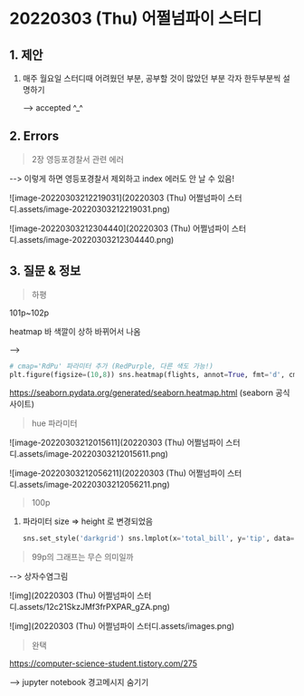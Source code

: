 # 20220303 (Thu) 어쩔넘파이 스터디



## 1. 제안 

1. 매주 월요일 스터디때 어려웠던 부분, 공부할 것이 많았던 부분 각자 한두부분씩 설명하기

   --> accepted ^_^



## 2. Errors

> 2장 영등포경찰서 관련 에러

--> 이렇게 하면 영등포경찰서 제외하고 index 에러도 안 날 수 있음!

![image-20220303212219031](20220303 (Thu) 어쩔넘파이 스터디.assets/image-20220303212219031.png)

![image-20220303212304440](20220303 (Thu) 어쩔넘파이 스터디.assets/image-20220303212304440.png)



## 3. 질문 & 정보

> 하평

101p~102p

heatmap 바 색깔이 상하 바뀌어서 나옴

-->

```python
# cmap='RdPu' 파라미터 추가 (RedPurple, 다른 색도 가능!)
plt.figure(figsize=(10,8)) sns.heatmap(flights, annot=True, fmt='d', cmap='RdPu') plt.show()
```

https://seaborn.pydata.org/generated/seaborn.heatmap.html (seaborn 공식 사이트)



>hue 파라미터



![image-20220303212015611](20220303 (Thu) 어쩔넘파이 스터디.assets/image-20220303212015611.png)

![image-20220303212056211](20220303 (Thu) 어쩔넘파이 스터디.assets/image-20220303212056211.png)

> 100p

1. 파라미터 size => height 로 변경되었음

   ```python
   sns.set_style('darkgrid') sns.lmplot(x='total_bill', y='tip', data=tips, height=7) plt.show()
   ```



> 99p의 그래프는 무슨 의미일까

--> 상자수염그림

![img](20220303 (Thu) 어쩔넘파이 스터디.assets/12c21SkzJMf3frPXPAR_gZA.png)

![img](20220303 (Thu) 어쩔넘파이 스터디.assets/images.png)

> 완택

https://computer-science-student.tistory.com/275

--> jupyter notebook 경고메시지 숨기기